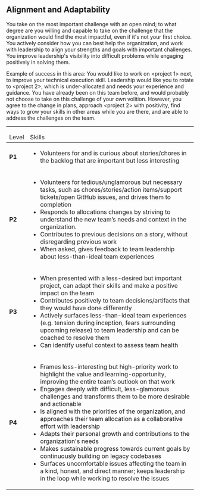 <!--- This file was GENERATED.  Do not edit it directly.  Instead, edit the corresponding YAML file --->
## Alignment and Adaptability

You take on the most important challenge with an open mind; to what degree are you willing and capable to take on the challenge that the organization would find the most impactful, even if it's not your first choice. You actively consider how you can best help the organization, and work with leadership to align your strengths and goals with important challenges. You improve leadership's visibility into difficult problems while engaging positively in solving them.

Example of success in this area: You would like to work on <project 1> next, to improve your technical execution skill. Leadership would like you to rotate to <project 2>, which is under-allocated and needs your experience and guidance. You have already been on this team before, and would probably not choose to take on this challenge of your own volition. However, you agree to the change in plans, approach <project 2> with positivity, find ways to grow your skills in other areas while you are there, and are able to address the challenges on the team.

---

<table>
<tbody>

<thead>
<td>Level</td><td>Skills</td>
</thead>

<tr>
<td><strong>P1</strong></td>
<td valign="top"><ul>
  <li>Volunteers for and is curious about stories/chores in the backlog that are important but less interesting</li>
</ul></td>
</tr>

<tr>
<td><strong>P2</strong></td>
<td valign="top"><ul>
  <li>Volunteers for tedious/unglamorous but necessary tasks, such as chores/stories/action items/support tickets/open GitHub issues, and drives them to completion</li>

  <li>Responds to allocations changes by striving to understand the new team’s needs and context in the organization.</li>

  <li>Contributes to previous decisions on a story, without disregarding previous work</li>

  <li>When asked, gives feedback to team leadership about less-than-ideal team experiences</li>
</ul></td>
</tr>

<tr>
<td><strong>P3</strong></td>
<td valign="top"><ul>
  <li>When presented with a less-desired but important project, can adapt their skills and make a positive impact on the team</li>

  <li>Contributes positively to team decisions/artifacts that they would have done differently</li>

  <li>Actively surfaces less-than-ideal team experiences (e.g. tension during inception, fears surrounding upcoming release) to team leadership and can be coached to resolve them</li>

  <li>Can identify useful context to assess team health</li>
</ul></td>
</tr>

<tr>
<td><strong>P4</strong></td>
<td valign="top"><ul>
  <li>Frames less-interesting but high-priority work to highlight the value and learning-opportunity, improving the entire team’s outlook on that work</li>

  <li>Engages deeply with difficult, less-glamorous challenges and transforms them to be more desirable and actionable</li>

  <li>Is aligned with the priorities of the organization, and approaches their team allocation as a collaborative effort with leadership</li>

  <li>Adapts their personal growth and contributions to the organization's needs</li>

  <li>Makes sustainable progress towards current goals by continuously building on legacy codebases</li>

  <li>Surfaces uncomfortable issues affecting the team in a kind, honest, and direct manner; keeps leadership in the loop while working to resolve the issues</li>
</ul></td>
</tr>



</tbody></table>
